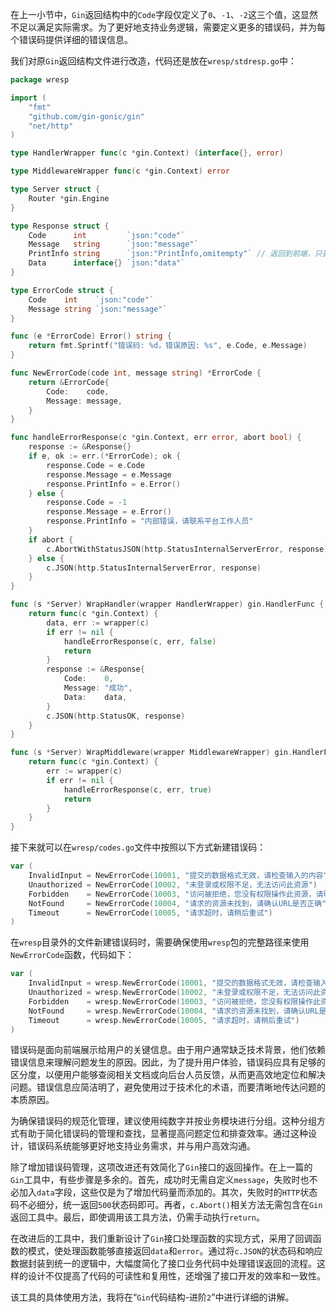 在上一小节中，`Gin`返回结构中的`Code`字段仅定义了`0`、`-1`、`-2`这三个值，这显然不足以满足实际需求。为了更好地支持业务逻辑，需要定义更多的错误码，并为每个错误码提供详细的错误信息。

我们对原`Gin`返回结构文件进行改造，代码还是放在`wresp/stdresp.go`中：

```go
package wresp

import (
	"fmt"
	"github.com/gin-gonic/gin"
	"net/http"
)

type HandlerWrapper func(c *gin.Context) (interface{}, error)

type MiddlewareWrapper func(c *gin.Context) error

type Server struct {
	Router *gin.Engine
}

type Response struct {
	Code      int         `json:"code"`
	Message   string      `json:"message"`
	PrintInfo string      `json:"PrintInfo,omitempty"` // 返回到前端，只要有该字段，弹窗展示给用户
	Data      interface{} `json:"data"`
}

type ErrorCode struct {
	Code    int    `json:"code"`
	Message string `json:"message"`
}

func (e *ErrorCode) Error() string {
	return fmt.Sprintf("错误码: %d，错误原因: %s", e.Code, e.Message)
}

func NewErrorCode(code int, message string) *ErrorCode {
	return &ErrorCode{
		Code:    code,
		Message: message,
	}
}

func handleErrorResponse(c *gin.Context, err error, abort bool) {
	response := &Response{}
	if e, ok := err.(*ErrorCode); ok {
		response.Code = e.Code
		response.Message = e.Message
		response.PrintInfo = e.Error()
	} else {
		response.Code = -1
		response.Message = e.Error()
		response.PrintInfo = "内部错误，请联系平台工作人员"
	}
	if abort {
		c.AbortWithStatusJSON(http.StatusInternalServerError, response)
	} else {
		c.JSON(http.StatusInternalServerError, response)
	}
}

func (s *Server) WrapHandler(wrapper HandlerWrapper) gin.HandlerFunc {
	return func(c *gin.Context) {
		data, err := wrapper(c)
		if err != nil {
			handleErrorResponse(c, err, false)
			return
		}
		response := &Response{
			Code:    0,
			Message: "成功",
			Data:    data,
		}
		c.JSON(http.StatusOK, response)
	}
}

func (s *Server) WrapMiddleware(wrapper MiddlewareWrapper) gin.HandlerFunc {
	return func(c *gin.Context) {
		err := wrapper(c)
		if err != nil {
			handleErrorResponse(c, err, true)
			return
		}
	}
}
```

接下来就可以在`wresp/codes.go`文件中按照以下方式新建错误码：

```go
var (
    InvalidInput = NewErrorCode(10001, "提交的数据格式无效，请检查输入的内容")
    Unauthorized = NewErrorCode(10002, "未登录或权限不足，无法访问此资源")
    Forbidden    = NewErrorCode(10003, "访问被拒绝，您没有权限操作此资源，请联系管理员")
    NotFound     = NewErrorCode(10004, "请求的资源未找到，请确认URL是否正确")
    Timeout      = NewErrorCode(10005, "请求超时，请稍后重试")
)
```

在`wresp`目录外的文件新建错误码时，需要确保使用`wresp`包的完整路径来使用`NewErrorCode`函数，代码如下：

```go
var (
	InvalidInput = wresp.NewErrorCode(10001, "提交的数据格式无效，请检查输入的内容")
	Unauthorized = wresp.NewErrorCode(10002, "未登录或权限不足，无法访问此资源")
	Forbidden    = wresp.NewErrorCode(10003, "访问被拒绝，您没有权限操作此资源，请联系管理员")
	NotFound     = wresp.NewErrorCode(10004, "请求的资源未找到，请确认URL是否正确")
	Timeout      = wresp.NewErrorCode(10005, "请求超时，请稍后重试")
)
```

错误码是面向前端展示给用户的关键信息。由于用户通常缺乏技术背景，他们依赖错误信息来理解问题发生的原因。因此，为了提升用户体验，错误码应具有足够的区分度，以便用户能够查阅相关文档或向后台人员反馈，从而更高效地定位和解决问题。错误信息应简洁明了，避免使用过于技术化的术语，而要清晰地传达问题的本质原因。

为确保错误码的规范化管理，建议使用纯数字并按业务模块进行分组。这种分组方式有助于简化错误码的管理和查找，显著提高问题定位和排查效率。通过这种设计，错误码系统能够更好地支持业务需求，并与用户高效沟通。

除了增加错误码管理，这项改进还有效简化了`Gin`接口的返回操作。在上一篇的`Gin`工具中，有些步骤是多余的。首先，成功时无需自定义`message`，失败时也不必加入`data`字段，这些仅是为了增加代码量而添加的。其次，失败时的`HTTP`状态码不必细分，统一返回`500`状态码即可。再者，`c.Abort()`相关方法无需包含在`Gin`返回工具中。最后，即使调用该工具方法，仍需手动执行`return`。

在改进后的工具中，我们重新设计了`Gin`接口处理函数的实现方式，采用了回调函数的模式，使处理函数能够直接返回`data`和`error`。通过将`c.JSON`的状态码和响应数据封装到统一的逻辑中，大幅度简化了接口业务代码中处理错误返回的流程。这样的设计不仅提高了代码的可读性和复用性，还增强了接口开发的效率和一致性。

该工具的具体使用方法，我将在“`Gin`代码结构-进阶`2`”中进行详细的讲解。
